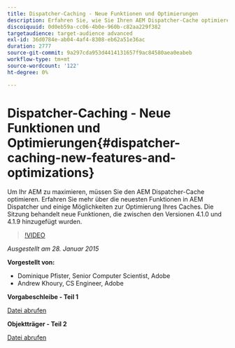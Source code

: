 ```yaml
---
title: Dispatcher-Caching - Neue Funktionen und Optimierungen
description: Erfahren Sie, wie Sie Ihren AEM Dispatcher-Cache optimieren können. Erfahren Sie mehr über die neuesten Funktionen in AEM Dispatcher und einige Möglichkeiten zur Optimierung Ihres Caches. Die Sitzung behandelt neue Funktionen, die zwischen den Versionen 4.1.0 und 4.1.9 hinzugefügt wurden.
discoiquuid: 0d0eb59a-cc06-4b0e-960b-c82aa229f382
targetaudience: target-audience advanced
exl-id: 36d0784e-ab04-4af4-8308-eb62a51e36ac
duration: 2777
source-git-commit: 9a297cda953d4414131657f9ac84580aea0eabeb
workflow-type: tm+mt
source-wordcount: '122'
ht-degree: 0%

---
```


# Dispatcher-Caching - Neue Funktionen und Optimierungen{#dispatcher-caching-new-features-and-optimizations}

Um Ihr AEM zu maximieren, müssen Sie den AEM Dispatcher-Cache optimieren. Erfahren Sie mehr über die neuesten Funktionen in AEM Dispatcher und einige Möglichkeiten zur Optimierung Ihres Caches. Die Sitzung behandelt neue Funktionen, die zwischen den Versionen 4.1.0 und 4.1.9 hinzugefügt wurden.

>[!VIDEO](https://video.tv.adobe.com/v/19378/?quality=9)

*Ausgestellt am 28. Januar 2015*

**Vorgestellt von:**

* Dominique Pfister, Senior Computer Scientist, Adobe
* Andrew Khoury, CS Engineer, Adobe

**Vorgabeschleibe - Teil 1**

[Datei abrufen](assets/aemgems-dispatcher-caching-part1-jan-28-2015.pdf)

**Objektträger - Teil 2**

[Datei abrufen](assets/aemgems-dispatcher-caching-part2-jan-28-2015.pdf)
<!--
[Get back to the Overview](https://helpx.adobe.com/experience-manager/kt/eseminars/gems/aem-index.html)
-->
